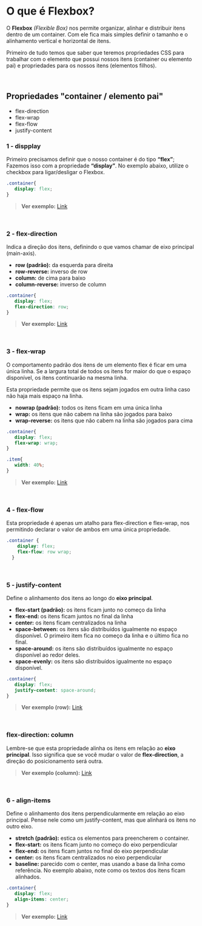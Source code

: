 # O que é Flexbox?
O **Flexbox** *(Flexible Box)* nos permite organizar, alinhar e distribuir itens dentro de um container. Com ele fica mais simples definir o tamanho e o alinhamento vertical e horizontal de itens.

Primeiro de tudo temos que saber que teremos propriedades CSS para trabalhar com o elemento que possui nossos itens (container ou elemento pai) e propriedades para os nossos itens (elementos filhos).

<br />

## Propriedades "container / elemento pai"
- flex-direction
- flex-wrap
- flex-flow
- justify-content



### 1 - dispplay
Primeiro precisamos definir que o nosso container é do tipo **“flex”**; Fazemos isso com a propriedade **“display”**.
No exemplo abaixo, utilize o checkbox para ligar/desligar o Flexbox.

```css
.container{
   display: flex;  
}
```

> **Ver exemplo:** [Link](https://marcelopoars.github.io/flexbox/app/01-display/)


<br />


### 2 - flex-direction
Indica a direção dos itens, definindo o que vamos chamar de eixo principal (main-axis).

- **row (padrão):** da esquerda para direita
- **row-reverse:** inverso de row
- **column:** de cima para baixo
- **column-reverse:** inverso de column

```css
.container{
   display: flex;
   flex-direction: row;  
}
```

> **Ver exemplo:** [Link](https://marcelopoars.github.io/flexbox/app/02-flex-direction/)


<br />


### 3 - flex-wrap
O comportamento padrão dos itens de um elemento flex é ficar em uma única linha. Se a largura total de todos os itens for maior do que o espaço disponível, os itens continuarão na mesma linha.

Esta propriedade permite que os itens sejam jogados em outra linha caso não haja mais espaço na linha.

- **nowrap (padrão):** todos os itens ficam em uma única linha
- **wrap:** os itens que não cabem na linha são jogados para baixo
- **wrap-reverse:** os itens que não cabem na linha são jogados para cima

```css
.container{
   display: flex;
   flex-wrap: wrap;  
}

.item{
   width: 40%;  
}
```

> **Ver exemplo:** [Link](https://marcelopoars.github.io/flexbox/app/03-flex-wrap/)


<br />


### 4 - flex-flow
Esta propriedade é apenas um atalho para flex-direction e flex-wrap, nos permitindo declarar o valor de ambos em uma única propriedade.

```css
.container {
    display: flex;
    flex-flow: row wrap;
  }
```


<br />


### 5 - justify-content
Define o alinhamento dos itens ao longo do **eixo principal**.

- **flex-start (padrão):** os itens ficam junto no começo da linha
- **flex-end:** os itens ficam juntos no final da linha
- **center:** os itens ficam centralizados na linha
- **space-between:** os itens são distribuídos igualmente no espaço disponível. O primeiro item fica no começo da linha e o último fica no final.
- **space-around:** os itens são distribuídos igualmente no espaço disponível ao redor deles.
- **space-evenly:** os itens são distribuídos igualmente no espaço disponível.

```css
.container{
   display: flex;
   justify-content: space-around;  
}
```

> **Ver exemplo (row):** [Link](https://marcelopoars.github.io/flexbox/app/04-justify-content/row)

<br />

### flex-direction: column
Lembre-se que esta propriedade alinha os itens em relação ao **eixo principal**. Isso significa que se você mudar o valor de **flex-direction**, a direção do posicionamento será outra.

> **Ver exemplo (column):** [Link](https://marcelopoars.github.io/flexbox/app/04-justify-content/column)


<br />


### 6 - align-items
Define o alinhamento dos itens perpendicularmente em relação ao eixo principal. Pense nele como um justify-content, mas que alinhará os itens no outro eixo.

- **stretch (padrão):** estica os elementos para preencherem o container.
- **flex-start:** os itens ficam junto no começo do eixo perpendicular
- **flex-end:** os itens ficam juntos no final do eixo perpendicular
- **center:** os itens ficam centralizados no eixo perpendicular
- **baseline:** parecido com o center, mas usando a base da linha como referência. No exemplo abaixo, note como os textos dos itens ficam alinhados.

```css
.container{
   display: flex;
   align-items: center;  
}
```

> **Ver exemplo:** [Link](https://marcelopoars.github.io/flexbox/app/05-align-items/)


<br />
